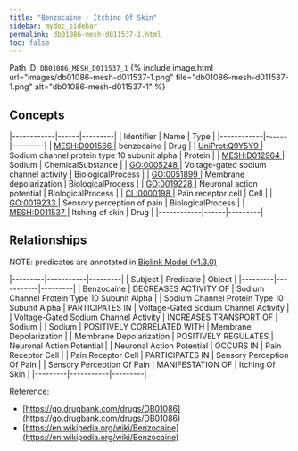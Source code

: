 ```yaml
---
title: "Benzocaine - Itching Of Skin"
sidebar: mydoc_sidebar
permalink: db01086-mesh-d011537-1.html
toc: false 
---
```



Path ID: `DB01086_MESH_D011537_1`
{% include image.html url="images/db01086-mesh-d011537-1.png" file="db01086-mesh-d011537-1.png" alt="db01086-mesh-d011537-1" %}

## Concepts

|------------|------|---------|
| Identifier | Name | Type    |
|------------|------|---------|
| <a href="https://identifiers.org/MESH:D001566">MESH:D001566 </a> | benzocaine | Drug |
| <a href="https://identifiers.org/UniProt:Q9Y5Y9">UniProt:Q9Y5Y9 </a> | Sodium channel protein type 10 subunit alpha | Protein |
| <a href="https://identifiers.org/MESH:D012964">MESH:D012964 </a> | Sodium | ChemicalSubstance |
| <a href="https://identifiers.org/GO:0005248">GO:0005248 </a> | Voltage-gated sodium channel activity | BiologicalProcess |
| <a href="https://identifiers.org/GO:0051899">GO:0051899 </a> | Membrane depolarization | BiologicalProcess |
| <a href="https://identifiers.org/GO:0019228">GO:0019228 </a> | Neuronal action potential | BiologicalProcess |
| <a href="https://identifiers.org/CL:0000198">CL:0000198 </a> | Pain receptor cell | Cell |
| <a href="https://identifiers.org/GO:0019233">GO:0019233 </a> | Sensory perception of pain | BiologicalProcess |
| <a href="https://identifiers.org/MESH:D011537">MESH:D011537 </a> | Itching of skin | Drug |
|------------|------|---------|

## Relationships


NOTE: predicates are annotated in <a href="https://github.com/biolink/biolink-model/releases/tag/v1.3.0">Biolink Model (v1.3.0)</a>

|---------|-----------|---------|
| Subject | Predicate | Object  |
|---------|-----------|---------|
| Benzocaine | DECREASES ACTIVITY OF | Sodium Channel Protein Type 10 Subunit Alpha |
| Sodium Channel Protein Type 10 Subunit Alpha | PARTICIPATES IN | Voltage-Gated Sodium Channel Activity |
| Voltage-Gated Sodium Channel Activity | INCREASES TRANSPORT OF | Sodium |
| Sodium | POSITIVELY CORRELATED WITH | Membrane Depolarization |
| Membrane Depolarization | POSITIVELY REGULATES | Neuronal Action Potential |
| Neuronal Action Potential | OCCURS IN | Pain Receptor Cell |
| Pain Receptor Cell | PARTICIPATES IN | Sensory Perception Of Pain |
| Sensory Perception Of Pain | MANIFESTATION OF | Itching Of Skin |
|---------|-----------|---------|

Reference: 
  - [https://go.drugbank.com/drugs/DB01086](https://go.drugbank.com/drugs/DB01086)
  - [https://en.wikipedia.org/wiki/Benzocaine](https://en.wikipedia.org/wiki/Benzocaine)

